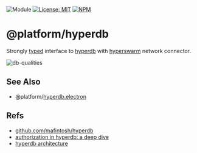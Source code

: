 ![Module](https://img.shields.io/badge/%40platform-hyperdb-%23EA4E7E.svg)
[![License: MIT](https://img.shields.io/badge/License-MIT-blue.svg)](https://opensource.org/licenses/MIT)
[![NPM](https://img.shields.io/npm/v/@platform/hyperdb.svg?colorB=blue&style=flat)](https://www.npmjs.com/package/@platform/hyperdb)

# @platform/hyperdb
Strongly [typed](https://www.typescriptlang.org) interface to [hyperdb](https://github.com/mafintosh/hyperdb) with [hyperswarm](https://github.com/hyperswarm) network connector.

![db-qualities](https://user-images.githubusercontent.com/185555/54387772-171fa500-4701-11e9-825e-571d85db72e5.png)

## See Also

- @platform/[hyperdb.electron](../hyperdb.electron)

## Refs

- [github.com/mafintosh/hyperdb](https://github.com/mafintosh/hyperdb)
- [authorization in hyperdb: a deep dive](https://github.com/lachenmayer/hyperdb-authorization-guide)
- [hyperdb architecture](https://github.com/mafintosh/hyperdb/blob/master/ARCHITECTURE.md)

